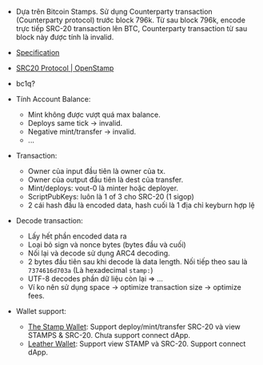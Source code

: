 - Dựa trên Bitcoin Stamps. Sử dụng Counterparty transaction (Counterparty protocol) trước block 796k. Từ sau block 796k, encode trực tiếp SRC-20 transaction lên BTC, Counterparty transaction từ sau block này được tính là invalid.
- [Specification](https://github.com/stampchain-io/stamps_sdk/blob/main/docs/src20specs.md)
- [SRC20 Protocol | OpenStamp](https://docs.openstamp.io/introduction/src20-protocol)
- bc1q?

- Tính Account Balance:
	- Mint không được vượt quá max balance.
	- Deploys same tick -> invalid.
	- Negative mint/transfer -> invalid.
	- ...

- Transaction:
	- Owner của input đầu tiên là owner của tx.
	- Owner của output đầu tiên là dest của transfer.
	- Mint/deploys: vout-0 là minter hoặc deployer.
	- ScriptPubKeys: luôn là 1 of 3 cho SRC-20 (1 sigop)
	- 2 cái hash đầu là encoded data, hash cuối là 1 địa chỉ keyburn hợp lệ

- Decode transaction:
	- Lấy hết phần encoded data ra
	- Loại bỏ sign và nonce bytes (bytes đầu và cuối)
	- Nối lại và decode sử dụng ARC4 decoding.
	-  2 bytes đầu tiên sau khi decode là data length. Nối tiếp theo sau là `7374616d703a` (Là hexadecimal `stamp:`)
	- UTF-8 decodes phần dữ liệu còn lại => ...
	- Ví ko nên sử dụng space -> optimize transaction size -> optimize fees.


- Wallet support:
	- [The Stamp Wallet](https://www.thestampwallet.com/): Support deploy/mint/transfer SRC-20 và view STAMPS & SRC-20. Chưa support connect dApp.
	- [Leather Wallet](https://leather.io/): Support view STAMP và SRC-20. Support connect dApp.
